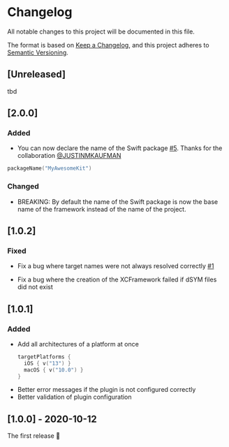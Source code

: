 # Changelog

All notable changes to this project will be documented in this file.

The format is based on [Keep a Changelog](https://keepachangelog.com/en/1.0.0/),
and this project adheres to [Semantic Versioning](https://semver.org/spec/v2.0.0.html).

## [Unreleased]
tbd

## [2.0.0]
### Added
- You can now declare the name of the Swift package [#5](https://github.com/ge-org/multiplatform-swiftpackage/pull/5).
  Thanks for the collaboration [@JUSTINMKAUFMAN](https://github.com/JUSTINMKAUFMAN)
```kotlin
packageName("MyAwesomeKit")
```

### Changed
- BREAKING: By default the name of the Swift package is now the base name of the framework instead of the name of the project.

## [1.0.2]
### Fixed
- Fix a bug where target names were not always resolved correctly
[#1](https://github.com/ge-org/multiplatform-swiftpackage/issues/1)

- Fix a bug where the creation of the XCFramework failed if dSYM files did not exist

## [1.0.1]
### Added
- Add all architectures of a platform at once
    ```kotlin
    targetPlatforms {
      iOS { v("13") }
      macOS { v("10.0") }
    }
    ```
- Better error messages if the plugin is not configured correctly
- Better validation of plugin configuration

## [1.0.0] - 2020-10-12
The first release :partying_face:
